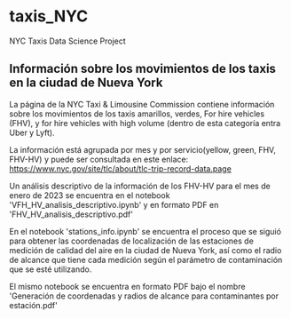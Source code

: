 # taxis_NYC
NYC Taxis Data Science Project 

## Información sobre los movimientos de los taxis en la ciudad de Nueva York

La página de la NYC Taxi & Limousine Commission contiene información sobre los movimientos de los taxis amarillos, verdes, For hire vehicles (FHV), y for hire vehicles with high volume (dentro de esta categoría entra Uber y Lyft). 

La información está agrupada por mes y por servicio(yellow, green, FHV, FHV-HV) y puede ser consultada en este enlace: 
https://www.nyc.gov/site/tlc/about/tlc-trip-record-data.page

Un análisis descriptivo de la información de los FHV-HV para el mes de enero de 2023 se encuentra en el notebook 'VFH_HV_analisis_descriptivo.ipynb' y en formato PDF en 'FHV_HV_analisis_descriptivo.pdf'

En el notebook 'stations_info.ipynb' se encuentra el proceso que se siguió para obtener las coordenadas de localización de las estaciones de medición de calidad del aire en la ciudad de Nueva York, así como el radio de alcance que tiene cada medición según el parámetro de contaminación que se esté utilizando. 

El mismo notebook se encuentra en formato PDF bajo el nombre 'Generación de coordenadas y radios de alcance para contaminantes por estación.pdf'
